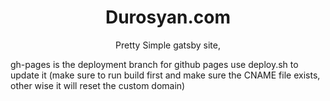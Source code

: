 <h1 align="center">
  Durosyan.com
</h1>

<p align="center">
Pretty Simple gatsby site,

gh-pages is the deployment branch for github pages
use deploy.sh to update it (make sure to run build first and make sure the CNAME file exists, other wise it will reset the custom domain)
</P>